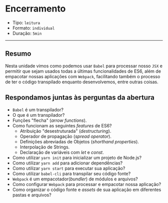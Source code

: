 # Encerramento

* Tipo: `leitura`
* Formato: `individual`
* Duração: `5min`

***

## Resumo

Nesta unidade vimos como podemos usar `Babel` para processar nosso `JSX` e permitir que sejam usados todas a últimas funcionalidades de ES6, além de empacotar nossas aplicações com `Webpack`, facilitando também o processo de ter o código transpilado enquanto desenvolvemos, entre outras coisas.

## Respondamos juntas às perguntas da abertura

* `Babel` é um transpilador?
* O que é um transpilador?
* Funções "flecha" (*arrow functions*).
* Como funcionam as seguintes _features_ de ES6?
  - Atribuição "desestruturada" (_destructuring_).
  - Operador de propagação (_spread operator_).
  - Definições abreviadas de Objetos (_shorthand properties_).
  - Interpolação de Strings.
  - Declaração de variáveis com _let_ e _const_.
* Como utilizar `yarn init` para inicializar um projeto de Node.js?
* Como utilizar `yarn add` para adicionar dependências?
* Como utilizar `yarn start` para executar sua aplicação?
* Como utilizar `babel-cli` para transpilar seu código fonte?
* `Webpack` é um empacotador(_bundler_) de módulos e arquivos?
* Como configurar `Webpack` para processar e empacotar nossa aplicação?
* Como organizar o código fonte e _assets_ de sua aplicação em diferentes pastas e arquivos?
